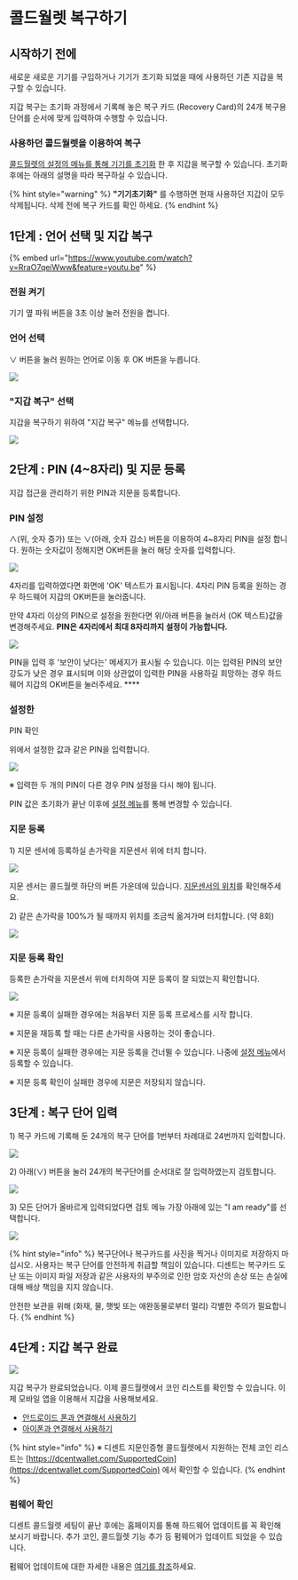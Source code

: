 # 콜드월렛 복구하기

## 시작하기 전에

새로운 새로운 기기를 구입하거나 기기가 초기화 되었을 때에 사용하던 기존 지갑을 복구할 수 있습니다. 

지갑 복구는 초기화 과정에서 기록해 놓은 복구 카드 \(Recovery Card\)의 24개 복구용 단어를 순서에 맞게 입력하여 수행할 수 있습니다. 

### 사용하던 콜드월렛을 이용하여 복구

[콜드월렛의 설정의 메뉴를 통해 기기를 초기화](setting-menu.md#undefined-8) 한 후 지갑을 복구할 수 있습니다. 초기화 후에는 아래의 설명을 따라 복구하실 수 있습니다. 

{% hint style="warning" %}
**"기기초기화"** 를 수행하면 현재 사용하던 지갑이 모두 삭제됩니다. 삭제 전에 복구 카드를 확인 하세요. 
{% endhint %}

## 1단계 : 언어 선택 및 지갑 복구

{% embed url="https://www.youtube.com/watch?v=RraO7qeiWww&feature=youtu.be" %}

### 전원 켜기

기기 옆 파워 버튼을 3초 이상 눌러 전원을 켭니다.

### 언어 선택

∨ 버튼을 눌러 원하는 언어로 이동 후 OK 버튼을 누릅니다.

![](../.gitbook/assets/image%20%2840%29.png)

### "지갑 복구" 선택

지갑을 복구하기 위하여 "지갑 복구" 메뉴를 선택합니다.

![](../.gitbook/assets/image%20%28174%29.png)

## 2단계 : PIN \(4~8자리\) 및 지문 등록

지갑 접근을 관리하기 위한 PIN과 지문을 등록합니다.

### PIN 설정

∧\(위, 숫자 증가\) 또는 ∨\(아래, 숫자 감소\) 버튼을 이용하여 4~8자리 PIN을 설정합니다. 원하는 숫자값이 정해지면 OK버튼을 눌러 해당 숫자를 입력합니다.

![](../.gitbook/assets/1%20%283%29.png)

4자리를 입력하였다면 화면에 'OK' 텍스트가 표시됩니다. 4자리 PIN 등록을 원하는 경우 하드웨어 지갑의 OK버튼을 눌러줍니다.

만약 4자리 이상의 PIN으로 설정을 원한다면 위/아래 버튼을 눌러서 \(OK 텍스트\)값을 변경해주세요. **PIN은 4자리에서 최대 8자리까지 설정이 가능합니다.**

![](../.gitbook/assets/2%20%284%29.png)

PIN을 입력 후 '보안이 낮다는' 메세지가 표시될 수 있습니다. 이는 입력된 PIN의 보안 강도가 낮은 경우 표시되며 이와 상관없이 입력한 PIN을 사용하길 희망하는 경우 하드웨어 지갑의 OK버튼을 눌러주세요. ****

### 설정한 PIN 확인

위에서 설정한 값과 같은 PIN을 입력합니다.

![](../.gitbook/assets/3%20%283%29.png)

 ※ 입력한 두 개의 PIN이 다른 경우 PIN 설정을 다시 해야 됩니다.

PIN 값은 초기화가 끝난 이후에 [설정 메뉴](setting-menu.md)를 통해 변경할 수 있습니다.

### 지문 등록

1\) 지문 센서에 등록하실 손가락을 지문센서 위에 터치합니다.

![](../.gitbook/assets/image%20%2814%29.png)

지문 센서는 콜드월렛 하단의 버튼 가운데에 있습니다. [지문센서의 위치](setting-up.md#before-start)를 확인해주세요.

2\) 같은 손가락을 100%가 될 때까지 위치를 조금씩 옮겨가며 터치합니다. \(약 8회\)

![](../.gitbook/assets/image%20%289%29.png)

### 지문 등록 확인

등록한 손가락을 지문센서 위에 터치하여 지문 등록이 잘 되었는지 확인합니다.

![](../.gitbook/assets/image%20%2844%29.png)

※ 지문 등록이 실패한 경우에는 처음부터 지문 등록 프로세스를 시작합니다.

※ 지문을 재등록 할 때는 다른 손가락을 사용하는 것이 좋습니다.

※ 지문 등록이 실패한 경우에는 지문 등록을 건너뛸 수 있습니다. 나중에 [설정 메뉴](setting-menu.md)에서 등록할 수 있습니다.

※ 지문 등록 확인이 실패한 경우에 지문은 저장되지 않습니다.

## 3단계 : 복구 단어 입력

1\) 복구 카드에 기록해 둔 24개의 복구 단어를 1번부터 차례대로 24번까지 입력합니다.

![](../.gitbook/assets/image%20%28125%29.png)

2\) 아래\(∨\) 버튼을 눌러 24개의 복구단어를 순서대로 잘 입력하였는지 검토합니다.

![](../.gitbook/assets/untitled.jpg)

3\) 모든 단어가 올바르게 입력되었다면 검토 메뉴 가장 아래에 있는 "I am ready"를 선택합니다.

![](../.gitbook/assets/image%20%28206%29.png)

{% hint style="info" %}
복구단어나 복구카드를 사진을 찍거나 이미지로 저장하지 마십시오. 사용자는 복구 단어를 안전하게 취급할 책임이 있습니다. 디센트는 복구카드 도난 또는 이미지 파일 저장과 같은 사용자의 부주의로 인한 암호 자산의 손상 또는 손실에 대해 배상 책임을 지지 않습니다. 

안전한 보관을 위해 \(화재, 물, 햇빛 또는 애완동물로부터 멀리\) 각별한 주의가 필요합니다.
{% endhint %}

## 4단계 : 지갑 복구 완료

![](../.gitbook/assets/image%20%28136%29.png)

지갑 복구가 완료되었습니다. 이제 콜드월렛에서 코인 리스트를 확인할 수 있습니다. 이제 모바일 앱을 이용해서 지갑을 사용해보세요.

* [안드로이드 폰과 연결해서 사용하기](android-connect/)
* [아이폰과 연결해서 사용하기](iphone-connect.md)

{% hint style="info" %}
※ 디센트 지문인증형 콜드월렛에서 지원하는 전체 코인 리스트는 [https://dcentwallet.com/SupportedCoin](https://dcentwallet.com/SupportedCoin) 에서 확인할 수 있습니다.
{% endhint %}

### 펌웨어 확인

디센트 콜드월렛 세팅이 끝난 후에는 홈페이지를 통해 하드웨어 업데이트를 꼭 확인해 보시기 바랍니다. 추가 코인, 콜드월렛 기능 추가 등 펌웨어가 업데이트 되었을 수 있습니다.

펌웨어 업데이트에 대한 자세한 내용은 [여기를 참조](firmware-update/)하세요.

